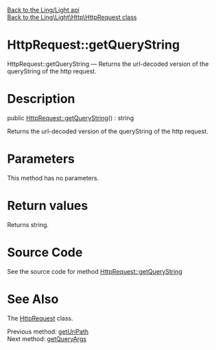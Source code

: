 [Back to the Ling/Light api](https://github.com/lingtalfi/Light/blob/master/doc/api/Ling/Light.md)<br>
[Back to the Ling\Light\Http\HttpRequest class](https://github.com/lingtalfi/Light/blob/master/doc/api/Ling/Light/Http/HttpRequest.md)


HttpRequest::getQueryString
================



HttpRequest::getQueryString — Returns the url-decoded version of the queryString of the http request.




Description
================


public [HttpRequest::getQueryString](https://github.com/lingtalfi/Light/blob/master/doc/api/Ling/Light/Http/HttpRequest/getQueryString.md)() : string




Returns the url-decoded version of the queryString of the http request.




Parameters
================

This method has no parameters.


Return values
================

Returns string.








Source Code
===========
See the source code for method [HttpRequest::getQueryString](https://github.com/lingtalfi/Light/blob/master/Http/HttpRequest.php#L241-L244)


See Also
================

The [HttpRequest](https://github.com/lingtalfi/Light/blob/master/doc/api/Ling/Light/Http/HttpRequest.md) class.

Previous method: [getUriPath](https://github.com/lingtalfi/Light/blob/master/doc/api/Ling/Light/Http/HttpRequest/getUriPath.md)<br>Next method: [getQueryArgs](https://github.com/lingtalfi/Light/blob/master/doc/api/Ling/Light/Http/HttpRequest/getQueryArgs.md)<br>

